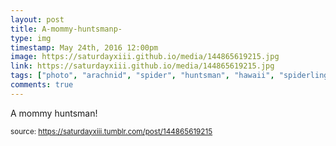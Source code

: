 ```yaml
---
layout: post
title: A-mommy-huntsmanp-
type: img
timestamp: May 24th, 2016 12:00pm
image: https://saturdayxiii.github.io/media/144865619215.jpg
link: https://saturdayxiii.github.io/media/144865619215.jpg
tags: ["photo", "arachnid", "spider", "huntsman", "hawaii", "spiderlings", "photography"]
comments: true
---
```


A mommy huntsman!
 
  
<small>source: https://saturdayxiii.tumblr.com/post/144865619215</small>